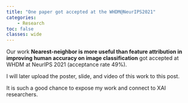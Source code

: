 ```yaml
---
title: "One paper got accepted at the WHDM@NeurIPS2021"
categories: 
    - Research
toc: false
classes: wide
---
```


Our work **Nearest-neighbor is more useful than feature attribution in improving human accuracy on image classification** got accepted at WHDM at NeurIPS 2021 (acceptance rate 49%).

I will later upload the poster, slide, and video of this work to this post.

It is such a good chance to expose my work and connect to XAI researchers. 